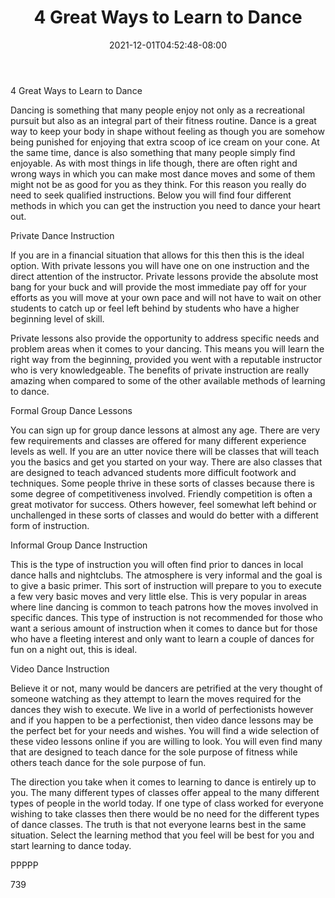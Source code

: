 ﻿---
title: "4 Great Ways to Learn to Dance"
date: 2021-12-01T04:52:48-08:00
description: "TXT Tips for Web Success"
featured_image: "/images/TXT.jpg"
tags: ["TXT"]
---

4 Great Ways to Learn to Dance

Dancing is something that many people enjoy not only as a recreational pursuit but also as an integral part of their fitness routine. Dance is a great way to keep your body in shape without feeling as though you are somehow being punished for enjoying that extra scoop of ice cream on your cone. At the same time, dance is also something that many people simply find enjoyable. As with most things in life though, there are often right and wrong ways in which you can make most dance moves and some of them might not be as good for you as they think. For this reason you really do need to seek qualified instructions. Below you will find four different methods in which you can get the instruction you need to dance your heart out.

Private Dance Instruction

If you are in a financial situation that allows for this then this is the ideal option. With private lessons you will have one on one instruction and the direct attention of the instructor. Private lessons provide the absolute most bang for your buck and will provide the most immediate pay off for your efforts as you will move at your own pace and will not have to wait on other students to catch up or feel left behind by students who have a higher beginning level of skill. 

Private lessons also provide the opportunity to address specific needs and problem areas when it comes to your dancing. This means you will learn the right way from the beginning, provided you went with a reputable instructor who is very knowledgeable. The benefits of private instruction are really amazing when compared to some of the other available methods of learning to dance.

Formal Group Dance Lessons 

You can sign up for group dance lessons at almost any age. There are very few requirements and classes are offered for many different experience levels as well. If you are an utter novice there will be classes that will teach you the basics and get you started on your way. There are also classes that are designed to teach advanced students more difficult footwork and techniques. Some people thrive in these sorts of classes because there is some degree of competitiveness involved. Friendly competition is often a great motivator for success. Others however, feel somewhat left behind or unchallenged in these sorts of classes and would do better with a different form of instruction.

Informal Group Dance Instruction

This is the type of instruction you will often find prior to dances in local dance halls and nightclubs. The atmosphere is very informal and the goal is to give a basic primer. This sort of instruction will prepare to you to execute a few very basic moves and very little else. This is very popular in areas where line dancing is common to teach patrons how the moves involved in specific dances. This type of instruction is not recommended for those who want a serious amount of instruction when it comes to dance but for those who have a fleeting interest and only want to learn a couple of dances for fun on a night out, this is ideal. 

Video Dance Instruction

Believe it or not, many would be dancers are petrified at the very thought of someone watching as they attempt to learn the moves required for the dances they wish to execute. We live in a world of perfectionists however and if you happen to be a perfectionist, then video dance lessons may be the perfect bet for your needs and wishes. You will find a wide selection of these video lessons online if you are willing to look. You will even find many that are designed to teach dance for the sole purpose of fitness while others teach dance for the sole purpose of fun. 

The direction you take when it comes to learning to dance is entirely up to you. The many different types of classes offer appeal to the many different types of people in the world today. If one type of class worked for everyone wishing to take classes then there would be no need for the different types of dance classes. The truth is that not everyone learns best in the same situation. Select the learning method that you feel will be best for you and start learning to dance today.

PPPPP

739






